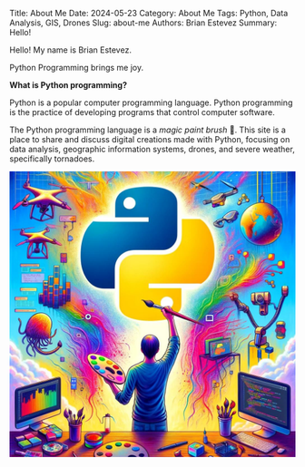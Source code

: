 Title: About Me
Date: 2024-05-23
Category: About Me
Tags: Python, Data Analysis, GIS, Drones
Slug: about-me
Authors: Brian Estevez
Summary: Hello!

Hello! My name is Brian Estevez.

Python Programming brings me joy. 

**What is Python programming?**

Python is a popular computer programming language. Python programming is the practice of developing programs that control computer software.

The Python programming language is a *magic paint brush* 🎨. This site is a place to share and discuss digital creations made with Python, focusing on data analysis, geographic information systems, drones, and severe weather, specifically tornadoes. 

![Python as Creative Self Expression Image](https://github.com/estevezb/Fly-in-the-Ointment/blob/main/content/pages/Python_Creative_Self_Expression.jpg?raw=true)